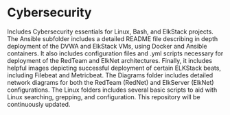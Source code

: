 # Cybersecurity
Includes Cybersecurity essentials for Linux, Bash, and ElkStack projects.
The Ansible subfolder includes a detailed README file describing in depth deployment of the DVWA and ElkStack VMs, using Docker and Ansible containers.  It also includes configuration files and .yml scripts necessary for deployment of the RedTeam and ElkNet architectures.  Finally, it includes helpful images depicting successful deployment of certain ELKStack beats, including Filebeat and Metricbeat. 
The Diagrams folder includes detailed network diagrams for both the RedTeam (RedNet) and ElkServer (ElkNet) configurations. 
The Linux folders includes several basic scripts to aid with Linux searching, grepping, and configuration.
This repository will be continuously updated.
